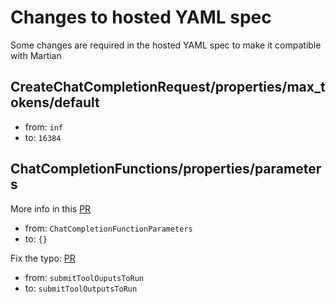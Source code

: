# Changes to hosted YAML spec

Some changes are required in the hosted YAML spec to make it compatible with Martian

## CreateChatCompletionRequest/properties/max_tokens/default

* from: `inf`
* to: `16384`

## ChatCompletionFunctions/properties/parameters

More info in this   [PR](https://github.com/wkok/openai-clojure/pull/23#issuecomment-1595764611)

* from: `ChatCompletionFunctionParameters`
* to: `{}`

Fix the typo:  [PR](https://github.com/openai/openai-openapi/pull/114)

* from: `submitToolOuputsToRun`
* to:   `submitToolOutputsToRun`
